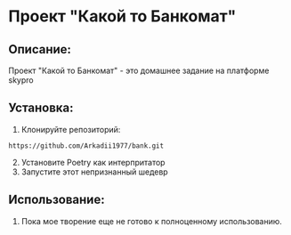 # Проект "Какой то Банкомат"

## Описание:

Проект "Какой то Банкомат" - это домашнее задание на платформе skypro

## Установка:

1. Клонируйте репозиторий:
```
https://github.com/Arkadii1977/bank.git
```
2. Установите Poetry как интерпритатор
3. Запустите этот непризнанный шедевр

## Использование:

1. Пока мое творение еще не готово к полноценному использованию.
